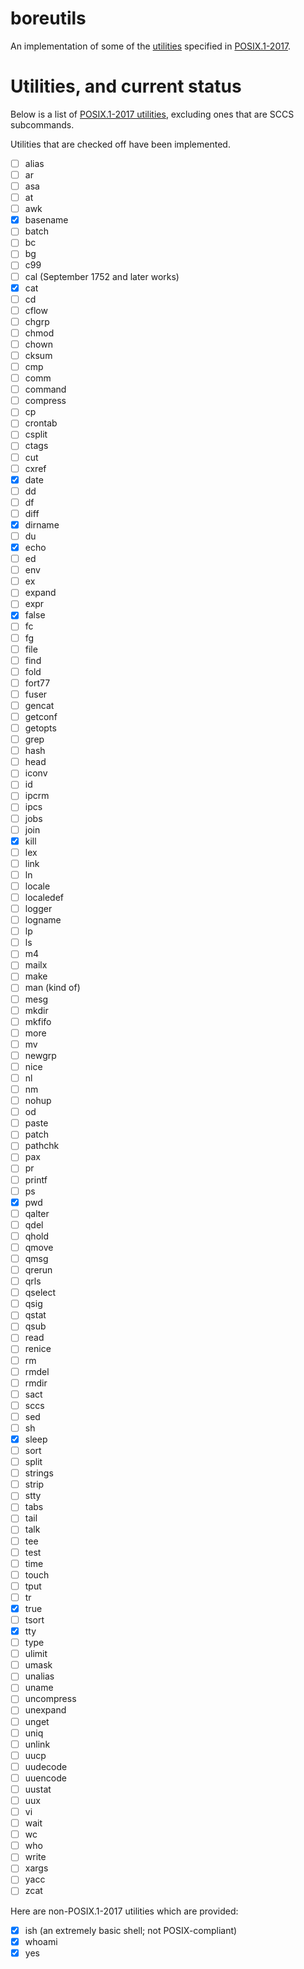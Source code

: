 # boreutils

An implementation of some of the [utilities](https://pubs.opengroup.org/onlinepubs/9699919799/idx/utilities.html) specified in [POSIX.1-2017](https://pubs.opengroup.org/onlinepubs/9699919799/toc.htm).

# Utilities, and current status

Below is a list of [POSIX.1-2017 utilities](https://pubs.opengroup.org/onlinepubs/9699919799/idx/utilities.html), excluding ones that are SCCS subcommands.

Utilities that are checked off have been implemented.

- [ ] alias
- [ ] ar
- [ ] asa
- [ ] at
- [ ] awk
- [x] basename
- [ ] batch
- [ ] bc
- [ ] bg
- [ ] c99
- [ ] cal (September 1752 and later works)
- [x] cat
- [ ] cd
- [ ] cflow
- [ ] chgrp
- [ ] chmod
- [ ] chown
- [ ] cksum
- [ ] cmp
- [ ] comm
- [ ] command
- [ ] compress
- [ ] cp
- [ ] crontab
- [ ] csplit
- [ ] ctags
- [ ] cut
- [ ] cxref
- [x] date
- [ ] dd
- [ ] df
- [ ] diff
- [x] dirname
- [ ] du
- [x] echo
- [ ] ed
- [ ] env
- [ ] ex
- [ ] expand
- [ ] expr
- [x] false
- [ ] fc
- [ ] fg
- [ ] file
- [ ] find
- [ ] fold
- [ ] fort77
- [ ] fuser
- [ ] gencat
- [ ] getconf
- [ ] getopts
- [ ] grep
- [ ] hash
- [ ] head
- [ ] iconv
- [ ] id
- [ ] ipcrm
- [ ] ipcs
- [ ] jobs
- [ ] join
- [x] kill
- [ ] lex
- [ ] link
- [ ] ln
- [ ] locale
- [ ] localedef
- [ ] logger
- [ ] logname
- [ ] lp
- [ ] ls
- [ ] m4
- [ ] mailx
- [ ] make
- [ ] man (kind of)
- [ ] mesg
- [ ] mkdir
- [ ] mkfifo
- [ ] more
- [ ] mv
- [ ] newgrp
- [ ] nice
- [ ] nl
- [ ] nm
- [ ] nohup
- [ ] od
- [ ] paste
- [ ] patch
- [ ] pathchk
- [ ] pax
- [ ] pr
- [ ] printf
- [ ] ps
- [x] pwd
- [ ] qalter
- [ ] qdel
- [ ] qhold
- [ ] qmove
- [ ] qmsg
- [ ] qrerun
- [ ] qrls
- [ ] qselect
- [ ] qsig
- [ ] qstat
- [ ] qsub
- [ ] read
- [ ] renice
- [ ] rm
- [ ] rmdel
- [ ] rmdir
- [ ] sact
- [ ] sccs
- [ ] sed
- [ ] sh
- [x] sleep
- [ ] sort
- [ ] split
- [ ] strings
- [ ] strip
- [ ] stty
- [ ] tabs
- [ ] tail
- [ ] talk
- [ ] tee
- [ ] test
- [ ] time
- [ ] touch
- [ ] tput
- [ ] tr
- [x] true
- [ ] tsort
- [x] tty
- [ ] type
- [ ] ulimit
- [ ] umask
- [ ] unalias
- [ ] uname
- [ ] uncompress
- [ ] unexpand
- [ ] unget
- [ ] uniq
- [ ] unlink
- [ ] uucp
- [ ] uudecode
- [ ] uuencode
- [ ] uustat
- [ ] uux
- [ ] vi
- [ ] wait
- [ ] wc
- [ ] who
- [ ] write
- [ ] xargs
- [ ] yacc
- [ ] zcat

Here are non-POSIX.1-2017 utilities which are provided:

- [x] ish (an extremely basic shell; not POSIX-compliant)
- [x] whoami
- [x] yes
